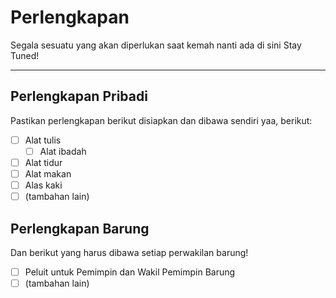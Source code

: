 # Perlengkapan
Segala sesuatu yang akan diperlukan saat kemah nanti ada di sini
Stay Tuned!

---
## Perlengkapan Pribadi
Pastikan perlengkapan berikut disiapkan dan dibawa sendiri yaa, berikut:

- [ ] Alat tulis
  - [ ] Alat ibadah
- [ ] Alat tidur
- [ ] Alat makan
- [ ] Alas kaki
- [ ] (tambahan lain)

## Perlengkapan Barung
Dan berikut yang harus dibawa setiap perwakilan barung!

- [ ] Peluit untuk Pemimpin dan Wakil Pemimpin Barung
- [ ] (tambahan lain)
